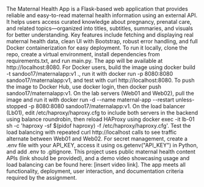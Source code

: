 The Maternal Health App is a Flask-based web application that provides reliable and easy-to-read maternal health information using an external API. It helps users access curated knowledge about pregnancy, prenatal care, and related topics—organized into titles, subtitles, summaries, and visuals for better understanding. Key features include fetching and displaying real maternal health data, clean UI with Bootstrap, robust error handling, and full Docker containerization for easy deployment. To run it locally, clone the repo, create a virtual environment, install dependencies from requirements.txt, and run main.py. The app will be available at http://localhost:8080. For Docker users, build the image using docker build -t sandoo17/maternalapp:v1 ., run it with docker run -p 8080:8080 sandoo17/maternalapp:v1, and test with curl http://localhost:8080. To push the image to Docker Hub, use docker login, then docker push sandoo17/maternalapp:v1. On the lab servers (Web01 and Web02), pull the image and run it with docker run -d --name maternal-app --restart unless-stopped -p 8080:8080 sandoo17/maternalapp:v1. On the load balancer (Lb01), edit /etc/haproxy/haproxy.cfg to include both servers in the backend using balance roundrobin, then reload HAProxy using docker exec -it lb-01 sh -c 'haproxy -sf $(pidof haproxy) -f /etc/haproxy/haproxy.cfg'. Test the load balancing with repeated curl http://localhost calls to see traffic alternate between Web01 and Web02. For secret management, create a .env file with your API_KEY, access it using os.getenv("API_KEY") in Python, and add .env to .gitignore. This project uses public maternal health content APIs (link should be provided), and a demo video showcasing usage and load balancing can be found here: [insert video link]. The app meets all functionality, deployment, user interaction, and documentation criteria required by the assignment.

